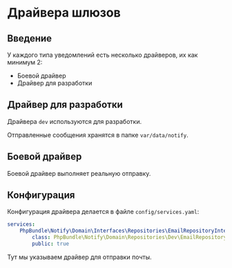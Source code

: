 # Драйвера шлюзов

## Введение

У каждого типа уведомлений есть несколько драйверов,
их как минимум 2:

* Боевой драйвер
* Драйвер для разработки

## Драйвер для разработки

Драйвера `dev` используются для разработки.

Отправленные сообщения хранятся в папке `var/data/notify`.

## Боевой драйвер

Боевой драйвер выполняет реальную отправку.

## Конфигурация

Конфигурация драйвера делается в файле `config/services.yaml`:

```yaml
services:
    PhpBundle\Notify\Domain\Interfaces\Repositories\EmailRepositoryInterface:
        class: PhpBundle\Notify\Domain\Repositories\Dev\EmailRepository
        public: true
```

Тут мы указываем драйвер для отправки почты.
